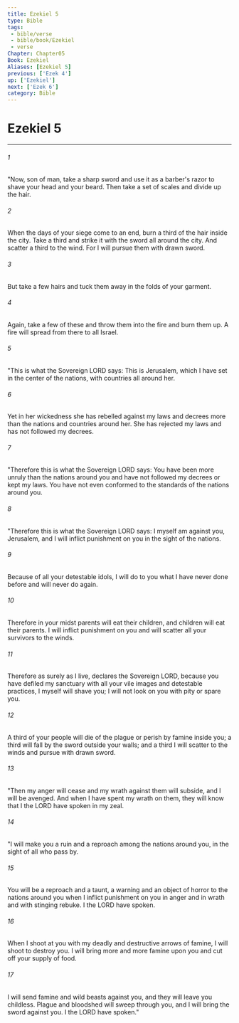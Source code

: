 ```yaml
---
title: Ezekiel 5
type: Bible
tags:
 - bible/verse
 - bible/book/Ezekiel
 - verse
Chapter: Chapter05
Book: Ezekiel
Aliases: [Ezekiel 5]
previous: ['Ezek 4']
up: ['Ezekiel']
next: ['Ezek 6']
category: Bible
---
```

# Ezekiel 5

***


###### 1 
"Now, son of man, take a sharp sword and use it as a barber's razor to shave your head and your beard. Then take a set of scales and divide up the hair. 

###### 2 
When the days of your siege come to an end, burn a third of the hair inside the city. Take a third and strike it with the sword all around the city. And scatter a third to the wind. For I will pursue them with drawn sword. 

###### 3 
But take a few hairs and tuck them away in the folds of your garment. 

###### 4 
Again, take a few of these and throw them into the fire and burn them up. A fire will spread from there to all Israel. 

###### 5 
"This is what the Sovereign LORD says: This is Jerusalem, which I have set in the center of the nations, with countries all around her. 

###### 6 
Yet in her wickedness she has rebelled against my laws and decrees more than the nations and countries around her. She has rejected my laws and has not followed my decrees. 

###### 7 
"Therefore this is what the Sovereign LORD says: You have been more unruly than the nations around you and have not followed my decrees or kept my laws. You have not even conformed to the standards of the nations around you. 

###### 8 
"Therefore this is what the Sovereign LORD says: I myself am against you, Jerusalem, and I will inflict punishment on you in the sight of the nations. 

###### 9 
Because of all your detestable idols, I will do to you what I have never done before and will never do again. 

###### 10 
Therefore in your midst parents will eat their children, and children will eat their parents. I will inflict punishment on you and will scatter all your survivors to the winds. 

###### 11 
Therefore as surely as I live, declares the Sovereign LORD, because you have defiled my sanctuary with all your vile images and detestable practices, I myself will shave you; I will not look on you with pity or spare you. 

###### 12 
A third of your people will die of the plague or perish by famine inside you; a third will fall by the sword outside your walls; and a third I will scatter to the winds and pursue with drawn sword. 

###### 13 
"Then my anger will cease and my wrath against them will subside, and I will be avenged. And when I have spent my wrath on them, they will know that I the LORD have spoken in my zeal. 

###### 14 
"I will make you a ruin and a reproach among the nations around you, in the sight of all who pass by. 

###### 15 
You will be a reproach and a taunt, a warning and an object of horror to the nations around you when I inflict punishment on you in anger and in wrath and with stinging rebuke. I the LORD have spoken. 

###### 16 
When I shoot at you with my deadly and destructive arrows of famine, I will shoot to destroy you. I will bring more and more famine upon you and cut off your supply of food. 

###### 17 
I will send famine and wild beasts against you, and they will leave you childless. Plague and bloodshed will sweep through you, and I will bring the sword against you. I the LORD have spoken." 
